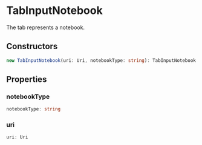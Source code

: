 # TabInputNotebook

The tab represents a notebook.

## Constructors

```typescript
new TabInputNotebook(uri: Uri, notebookType: string): TabInputNotebook
```

## Properties

### notebookType

```typescript
notebookType: string
```

### uri

```typescript
uri: Uri
```

